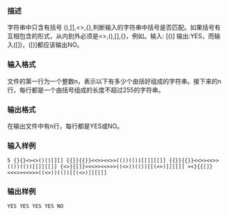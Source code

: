 ### 描述

字符串中只含有括号 (),[],<>,{},判断输入的字符串中括号是否匹配。如果括号有互相包含的形式，从内到外必须是<>,(),[],{}，例如。输入: [()] 输出:YES，而输入([])，([)]都应该输出NO。

### 输入格式

文件的第一行为一个整数n，表示以下有多少个由括好组成的字符串。接下来的n行，每行都是一个由括号组成的长度不超过255的字符串。

### 输出格式

在输出文件中有n行，每行都是YES或NO。

### 输入样例

```plaintext
5 {}{}<><>()()[][] {{}}{{}}<<>><<>>(())(())[[]][[]] {{}}{{}}<<>><<>>(())(())[[]][[]] {<>}{[]}<<<>><<>>>((<>))(())[[(<>)]][[]] ><}{{[]}<<<>><<>>>((<>))(())[[(<>)]][[]]
```

### 输出样例

```plaintext
YES YES YES YES NO
```



 



 

